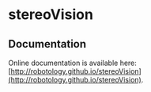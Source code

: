 stereoVision
============

## Documentation

Online documentation is available here: [http://robotology.github.io/stereoVision](http://robotology.github.io/stereoVision).
